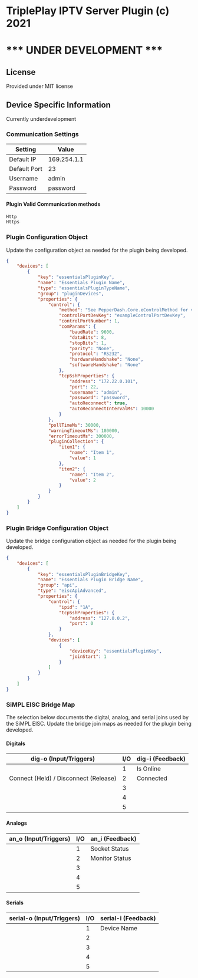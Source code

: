 # TriplePlay IPTV Server Plugin (c) 2021
# *** UNDER DEVELOPMENT ***

## License

Provided under MIT license

## Device Specific Information

Currently underdevelopment

### Communication Settings

| Setting      | Value       |
|--------------|-------------|
| Default IP   | 169.254.1.1 |
| Default Port | 23          |
| Username     | admin       |
| Password     | password    |

#### Plugin Valid Communication methods

```c#
Http
Https
```

### Plugin Configuration Object

Update the configuration object as needed for the plugin being developed.

```json
{
	"devices": [
		{
			"key": "essentialsPluginKey",
			"name": "Essentials Plugin Name",
			"type": "essentialsPluginTypeName",
			"group": "pluginDevices",
			"properties": {
				"control": {
					"method": "See PepperDash.Core.eControlMethod for valid control methods",
					"controlPortDevKey": "exampleControlPortDevKey",
					"controlPortNumber": 1,
					"comParams": {
						"baudRate": 9600,
						"dataBits": 8,
						"stopBits": 1,
						"parity": "None",
						"protocol": "RS232",
						"hardwareHandshake": "None",
						"softwareHandshake": "None"
					},
					"tcpSshProperties": {
						"address": "172.22.0.101",
						"port": 22,
						"username": "admin",
						"password": "password",
						"autoReconnect": true,
						"autoReconnectIntervalMs": 10000
					}
				},
				"pollTimeMs": 30000,
				"warningTimeoutMs": 180000,
				"errorTimeoutMs": 300000,
				"pluginCollection": {
					"item1": {
						"name": "Item 1",
						"value": 1
					},
					"item2": {
						"name": "Item 2",
						"value": 2
					}
				}
			}
		}		
	]
}
```

### Plugin Bridge Configuration Object

Update the bridge configuration object as needed for the plugin being developed.

```json
{
	"devices": [
		{
			"key": "essentialsPluginBridgeKey",
			"name": "Essentials Plugin Bridge Name",
			"group": "api",
			"type": "eiscApiAdvanced",
			"properties": {
				"control": {
					"ipid": "1A",
					"tcpSshProperties": {
						"address": "127.0.0.2",
						"port": 0
					}
				},
				"devices": [
					{
						"deviceKey": "essentialsPluginKey",
						"joinStart": 1
					}
				]
			}
		}
	]
}
```

### SiMPL EISC Bridge Map

The selection below documents the digital, analog, and serial joins used by the SiMPL EISC. Update the bridge join maps as needed for the plugin being developed.

#### Digitals
| dig-o (Input/Triggers)                | I/O | dig-i (Feedback) |
|---------------------------------------|-----|------------------|
|                                       | 1   | Is Online        |
| Connect (Held) / Disconnect (Release) | 2   | Connected        |
|                                       | 3   |                  |
|                                       | 4   |                  |
|                                       | 5   |                  |
#### Analogs
| an_o (Input/Triggers) | I/O | an_i (Feedback) |
|-----------------------|-----|-----------------|
|                       | 1   | Socket Status   |
|                       | 2   | Monitor Status  |
|                       | 3   |                 |
|                       | 4   |                 |
|                       | 5   |                 |


#### Serials
| serial-o (Input/Triggers) | I/O | serial-i (Feedback) |
|---------------------------|-----|---------------------|
|                           | 1   | Device Name         |
|                           | 2   |                     |
|                           | 3   |                     |
|                           | 4   |                     |
|                           | 5   |                     |

